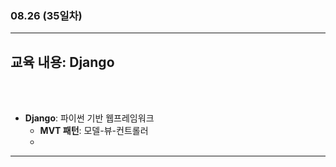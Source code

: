###  08.26 (35일차)
---
교육 내용: Django
---

<br><br>
- **Django**: 파이썬 기반 웹프레임워크
  - **MVT 패턴**: 모델-뷰-컨트롤러
  - 

***
